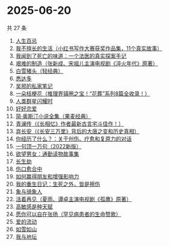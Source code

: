 # 2025-06-20

共 27 条

<!-- BEGIN WEREAD -->
<!-- 最后更新时间 2025-06-20 02:22:57 +0800 -->
1. [人生百忌](https://weread.qq.com/web/bookDetail/fb0326d0813ab6d8fg0183a6)
1. [我不擅长的生活（小红书写作大赛获奖作品集，11个真实故事）](https://weread.qq.com/web/bookDetail/7ed32240813aba03ag013218)
1. [我闻到了死亡的味道：一个法医的真实探案手记](https://weread.qq.com/web/bookDetail/2f7320f0813aba05cg0151b2)
1. [艰难的制造（张新成、宋祖儿主演电视剧《淬火年代》原著）](https://weread.qq.com/web/bookDetail/a3732620595a72a376b89e4)
1. [白雪猪头（轻经典）](https://weread.qq.com/web/bookDetail/273323e0813aba083g017621)
1. [悉达多](https://weread.qq.com/web/bookDetail/dac326e0813ab9fcbg014003)
1. [吴邪的私家笔记](https://weread.qq.com/web/bookDetail/2c932320813aba08fg0129b2)
1. [一朵桔梗花（推理界镇圈之宝！“花葬”系列8篇全收录！）](https://weread.qq.com/web/bookDetail/78a32ba0813aba065g0179fc)
1. [人类群星闪耀时](https://weread.qq.com/web/bookDetail/5a6326b0813aba023g01325c)
1. [好好恋爱](https://weread.qq.com/web/bookDetail/ce332030813ab8226g016d7c)
1. [简·奥斯汀小说全集（果麦经典）](https://weread.qq.com/web/bookDetail/e8a32f20813ab9f22g01254a)
1. [青澜传（《长相忆》作者最新古言宅斗佳作！）](https://weread.qq.com/web/bookDetail/b9c32090813ab9ff1g01965a)
1. [弃长安（《长安三万里》背后的大唐之变和历史真相）](https://weread.qq.com/web/bookDetail/fa932fc0813ab7f99g019743)
1. [你经历了什么？：关于创伤、疗愈和复原力的对话](https://weread.qq.com/web/bookDetail/8fc32d807290851f8fcad72)
1. [一句顶一万句（2022新版）](https://weread.qq.com/web/bookDetail/3de32670813ab703eg013597)
1. [欲望男女：通勤读物故事集](https://weread.qq.com/web/bookDetail/2d832460813ab9fe2g01637a)
1. [长生劫](https://weread.qq.com/web/bookDetail/7df32f80813ab9fcfg0196f6)
1. [伤口愈合中](https://weread.qq.com/web/bookDetail/cc832000813aba03ag012e8d)
1. [如何赢得朋友和增强影响力](https://weread.qq.com/web/bookDetail/7c832490813aba03ag011438)
1. [我的重生日记：生死之外，皆是擦伤](https://weread.qq.com/web/bookDetail/d7432640813ab9560g013cc5)
1. [象与骑象人](https://weread.qq.com/web/bookDetail/34132b0071a256903410e86)
1. [活着再见（夏雨、谭卓主演电视剧《孤鹰》原著）](https://weread.qq.com/web/bookDetail/a7632ce0813ab9fecg0124d5)
1. [高敏感是种天赋](https://weread.qq.com/web/bookDetail/95e323805dfeb195e2928b1)
1. [愿你可以自在张扬（罕见病患者的生命赞歌）](https://weread.qq.com/web/bookDetail/866324f0813ab9b70g013cde)
1. [爱的流动](https://weread.qq.com/web/bookDetail/ac532c10813aba023g01404d)
1. [如雪如山](https://weread.qq.com/web/bookDetail/b6232ea0729dc73eb62a3c2)
1. [我与地坛](https://weread.qq.com/web/bookDetail/622323d0813ab8791g017cbb)
<!-- END WEREAD -->